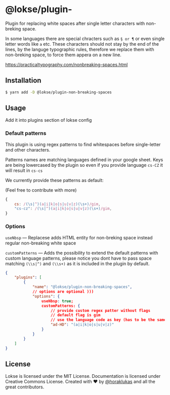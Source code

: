 # @lokse/plugin-

Plugin for replacing white spaces after single letter characters with non-breking space.

In some languages there are special chracters such as `§ or ¶` or even single letter words like `a` etc.
These characters should not stay by the end of the lines, by the languge typographic rules,
therefore we replace them with non-breking space, to force them appera on a new line.

https://practicaltypography.com/nonbreaking-spaces.html

## Installation

```sh
$ yarn add -D @lokse/plugin-non-breaking-spaces
```

## Usage

Add it into plugins section of lokse config

### Default patterns

This plugin is using regex patterns to find whitespaces before single-letter and other characters.

Patterns names are matching languages defined in your google sheet. Keys are being lowercased by the plugin so even if you provide language `cs-CZ` it will result in `cs-cs`

We currently provide these patterns as default:

(Feel free to contribute with more)

```js
{
    cs: /(\s|^)(a|i|k|o|s|u|v|z)(\s+)/gim,
    "cs-cz": /(\s|^)(a|i|k|o|s|u|v|z)(\s+)/gim,
}
```
### Options 

`useNbsp` — Replacese adds HTML entity for non-breking space instead regular non-breaking white space

`customPatterns` — Adds the possibility to extend the default patterns with custom language patterns, please notice you dont have to pass space matching `(\\s|^)` and `(\\s+)` as it is included in the plugin by default. 

```json
{
    "plugins": [
        { 
            "name": "@lokse/plugin-non-breaking-spaces", 
            // options are optional )))
            "options": { 
                useNbsp: true;
                customPatterns: {
                    // provide custom regex patter without flags
                    // default flag is gim
                    // use the language code as key (has to be the same as your lang in the spreadsheet)
                    "ad-HD": "(a|i|k|o|s|u|v|z)"
                }
            }
        }
    ]
}
```

## License
Lokse is licensed under the MIT License.
Documentation is licensed under Creative Commons License.
Created with ♥ by [@horaklukas](https://github.com/horaklukas) and all the great contributors.